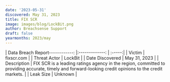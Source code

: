 ```yaml
---
date: '2023-05-31'
discovered: May 31, 2023
title: FIX SCR
image: images/blog/LockBit.png
author: Breachsense Support
draft: false
yearmonths: 2023/may
---
```


| Data Breach Report------------:     |:-------------:    | :-----:|
| Victim      | fixscr.com      | 
| Threat Actor      | LockBit      | 
| Date Discovered      | May 31, 2023      | 
| Description      | FIX SCR is a leading ratings agency in the region, committed to providing accurate, timely and forward-looking credit opinions to the credit markets.      | 
| Leak Size      | Unknown      | 

